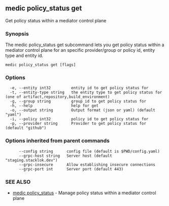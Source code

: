 ## medic policy_status get

Get policy status within a mediator control plane

### Synopsis

The medic policy_status get subcommand lets you get policy status within a
mediator control plane for an specific provider/group or policy id, entity type and entity id.

```
medic policy_status get [flags]
```

### Options

```
  -e, --entity int32         entity id to get policy status for
  -t, --entity-type string   the entity type to get policy status for (one of artifact,repository,build_environment)
  -g, --group string         group id to get policy status for
  -h, --help                 help for get
  -o, --output string        Output format (json or yaml) (default "yaml")
  -i, --policy int32         policy id to get policy status for
  -p, --provider string      Provider to get policy status for (default "github")
```

### Options inherited from parent commands

```
      --config string      config file (default is $PWD/config.yaml)
      --grpc-host string   Server host (default "staging.stacklok.dev")
      --grpc-insecure      Allow establishing insecure connections
      --grpc-port int      Server port (default 443)
```

### SEE ALSO

* [medic policy_status](medic_policy_status.md)	 - Manage policy status within a mediator control plane

